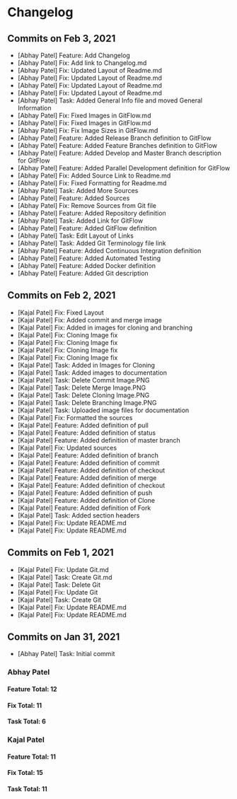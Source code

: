 # Changelog

## Commits on Feb 3, 2021

* [Abhay Patel] Feature: Add Changelog
* [Abhay Patel] Fix: Add link to Changelog.md
* [Abhay Patel] Fix: Updated Layout of Readme.md
* [Abhay Patel] Fix: Updated Layout of Readme.md
* [Abhay Patel] Fix: Updated Layout of Readme.md
* [Abhay Patel] Fix: Updated Layout of Readme.md
* [Abhay Patel] Task: Added General Info file and moved General Information
* [Abhay Patel] Fix: Fixed Images in GitFlow.md
* [Abhay Patel] Fix: Fixed Images in GitFlow.md
* [Abhay Patel] Fix: Fix Image Sizes in GitFlow.md
* [Abhay Patel] Feature: Added Release Branch definition to GitFlow
* [Abhay Patel] Feature: Added Feature Branches definition to GitFlow
* [Abhay Patel] Feature: Added Develop and Master Branch description for GitFlow
* [Abhay Patel] Feature: Added Parallel Development definition for GitFlow
* [Abhay Patel] Fix: Added Source Link to Readme.md
* [Abhay Patel] Fix: Fixed Formatting for Readme.md
* [Abhay Patel] Task: Added More Sources
* [Abhay Patel] Feature: Added Sources
* [Abhay Patel] Fix: Remove Sources from Git file
* [Abhay Patel] Feature: Added Repository definition
* [Abhay Patel] Task: Added Link for GitFlow
* [Abhay Patel] Feature: Added GitFlow definition
* [Abhay Patel] Task: Edit Layout of Links
* [Abhay Patel] Task: Added Git Terminology file link
* [Abhay Patel] Feature: Added Continuous Integration definition
* [Abhay Patel] Feature: Added Automated Testing
* [Abhay Patel] Feature: Added Docker definition
* [Abhay Patel] Feature: Added Git description

## Commits on Feb 2, 2021

* [Kajal Patel] Fix: Fixed Layout 
* [Kajal Patel] Fix: Added commit and merge image
* [Kajal Patel] Fix: Added in images for cloning and branching
* [Kajal Patel] Fix: Cloning Image fix
* [Kajal Patel] Fix: Cloning Image fix
* [Kajal Patel] Fix: Cloning Image fix
* [Kajal Patel] Fix: Cloning Image fix
* [Kajal Patel] Task: Added in Images for Cloning
* [Kajal Patel] Task: Added images to documentation
* [Kajal Patel] Task: Delete Commit Image.PNG
* [Kajal Patel] Task: Delete Merge Image.PNG
* [Kajal Patel] Task: Delete Cloning Image.PNG
* [Kajal Patel] Task: Delete Branching Image.PNG
* [Kajal Patel] Task: Uploaded image files for documentation
* [Kajal Patel] Fix: Formatted the sources
* [Kajal Patel] Feature: Added definition of pull
* [Kajal Patel] Feature: Added definition of status
* [Kajal Patel] Feature: Added definition of master branch
* [Kajal Patel] Fix: Updated sources
* [Kajal Patel] Feature:  Added definition of branch
* [Kajal Patel] Feature:  Added definition of commit
* [Kajal Patel] Feature:  Added definition of checkout
* [Kajal Patel] Feature:  Added definition of merge
* [Kajal Patel] Feature:  Added definition of checkout
* [Kajal Patel] Feature:  Added definition of push
* [Kajal Patel] Feature: Added definition of Clone 
* [Kajal Patel] Feature: Added definition of Fork
* [Kajal Patel] Task: Added section headers
* [Kajal Patel] Fix: Update README.md
* [Kajal Patel] Fix: Update README.md

## Commits on Feb 1, 2021

* [Kajal Patel] Fix: Update Git.md
* [Kajal Patel] Task: Create Git.md
* [Kajal Patel] Task: Delete Git
* [Kajal Patel] Fix: Update Git
* [Kajal Patel] Task: Create Git
* [Kajal Patel] Fix: Update README.md
* [Kajal Patel] Fix: Update README.md

## Commits on Jan 31, 2021

* [Abhay Patel] Task: Initial commit


### Abhay Patel
#### Feature Total: 12
#### Fix Total: 11
#### Task Total: 6

### Kajal Patel
#### Feature Total: 11
#### Fix Total: 15
#### Task Total: 11
